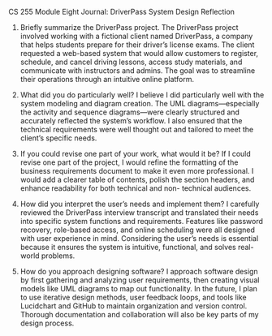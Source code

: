 CS 255 Module Eight Journal: DriverPass System Design Reflection

1. Briefly summarize the DriverPass project.
The DriverPass project involved working with a fictional client named DriverPass, a
company that helps students prepare for their driver’s license exams. The client requested a
web-based system that would allow customers to register, schedule, and cancel driving
lessons, access study materials, and communicate with instructors and admins. The goal
was to streamline their operations through an intuitive online platform.

2. What did you do particularly well?
I believe I did particularly well with the system modeling and diagram creation. The UML
diagrams—especially the activity and sequence diagrams—were clearly structured and
accurately reflected the system’s workflow. I also ensured that the technical requirements
were well thought out and tailored to meet the client’s specific needs.

3. If you could revise one part of your work, what would it be?
If I could revise one part of the project, I would refine the formatting of the business
requirements document to make it even more professional. I would add a clearer table of
contents, polish the section headers, and enhance readability for both technical and non-
technical audiences.

4. How did you interpret the user’s needs and implement them?
I carefully reviewed the DriverPass interview transcript and translated their needs into
specific system functions and requirements. Features like password recovery, role-based
access, and online scheduling were all designed with user experience in mind. Considering
the user’s needs is essential because it ensures the system is intuitive, functional, and solves
real-world problems.

5. How do you approach designing software?
I approach software design by first gathering and analyzing user requirements, then
creating visual models like UML diagrams to map out functionality. In the future, I plan to
use iterative design methods, user feedback loops, and tools like Lucidchart and GitHub to
maintain organization and version control. Thorough documentation and collaboration will
also be key parts of my design process.

